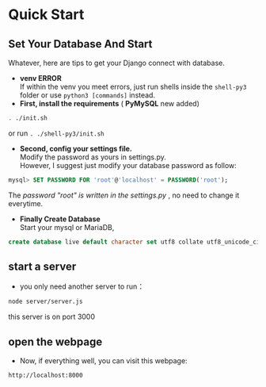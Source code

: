 # Quick Start

## Set Your Database And Start

Whatever, here are tips to get your Django connect with database.

- **venv ERROR**  
If within the venv you meet errors, just run shells inside the ```shell-py3``` folder or use ```python3 [commands]``` instead.
- **First, install the requirements** ( **PyMySQL** new added)
```bash
. ./init.sh
```
or run ```. ./shell-py3/init.sh```

- **Second, config your settings file.**  
Modify the password as yours in settings.py.  
However, I suggest just modify your database password as follow:
```sql
mysql> SET PASSWORD FOR 'root'@'localhost' = PASSWORD('root');
```
The *password "root" is written in the settings.py* , no need to change it everytime.

- **Finally Create Database**  
Start your mysql or MariaDB, 
```sql
create database live default character set utf8 collate utf8_unicode_ci; 
```

## start a server
 - you only need another server to run：
 ```bash
 node server/server.js
 ```
 this server is on port 3000
 
## open the webpage
 - Now, if everything well, you can visit this webpage:
```
http://localhost:8000
```